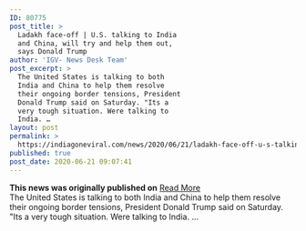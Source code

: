 ```yaml
---
ID: 80775
post_title: >
  Ladakh face-off | U.S. talking to India
  and China, will try and help them out,
  says Donald Trump
author: 'IGV- News Desk Team'
post_excerpt: >
  The United States is talking to both
  India and China to help them resolve
  their ongoing border tensions, President
  Donald Trump said on Saturday. "Its a
  very tough situation. Were talking to
  India. …
layout: post
permalink: >
  https://indiagoneviral.com/news/2020/06/21/ladakh-face-off-u-s-talking-to-india-and-china-will-try-and-help-them-out-says-donald-trump/80775/india-gone-viral/
published: true
post_date: 2020-06-21 09:07:41
---
```

<b>This news was originally published on</b> <a href="https://www.thehindu.com/news/international/us-talking-to-india-and-china-will-try-and-help-them-out-trump/article31880814.ece" class="button purchase" rel="nofollow noopener noreferrer" target="_blank">Read More</a> <br/>The United States is talking to both India and China to help them resolve their ongoing border tensions, President Donald Trump said on Saturday.
"Its a very tough situation. Were talking to India. …